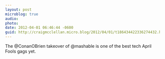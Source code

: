 ```yaml
---
layout: post
microblog: true
audio: 
photo: 
date: 2012-04-01 06:46:44 -0600
guid: http://craigmcclellan.micro.blog/2012/04/01/t186434422336274432.html
---
```

The @ConanOBrien takeover of @mashable is one of the best tech April Fools gags yet.
